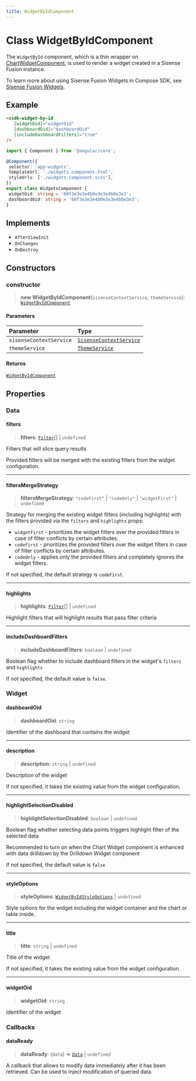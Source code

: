 ```yaml
---
title: WidgetByIdComponent
---
```


# Class WidgetByIdComponent <Badge type="fusionEmbed" text="Fusion Embed" />

The `WidgetById` component, which is a thin wrapper on [ChartWidgetComponent](../dashboards/class.ChartWidgetComponent.md),
is used to render a widget created in a Sisense Fusion instance.

To learn more about using Sisense Fusion Widgets in Compose SDK, see
[Sisense Fusion Widgets](https://sisense.dev/guides/sdk/guides/charts/guide-fusion-widgets.html).

## Example

```html
<csdk-widget-by-id
   [widgetOid]="widgetOid"
   [dashboardOid]="dashboardOid"
   [includeDashboardFilters]="true"
/>
```
```ts
import { Component } from '@angular/core';

@Component({
 selector: 'app-widgets',
 templateUrl: './widgets.component.html',
 styleUrls: ['./widgets.component.scss'],
})
export class WidgetsComponent {
 widgetOid: string = '60f3e3e3e4b0e3e3e4b0e3e3';
 dashboardOid: string = '60f3e3e3e4b0e3e3e4b0e3e3';
}
```

## Implements

- `AfterViewInit`
- `OnChanges`
- `OnDestroy`

## Constructors

### constructor

> **new WidgetByIdComponent**(`sisenseContextService`, `themeService`): [`WidgetByIdComponent`](class.WidgetByIdComponent.md)

#### Parameters

| Parameter | Type |
| :------ | :------ |
| `sisenseContextService` | [`SisenseContextService`](../contexts/class.SisenseContextService.md) |
| `themeService` | [`ThemeService`](../contexts/class.ThemeService.md) |

#### Returns

[`WidgetByIdComponent`](class.WidgetByIdComponent.md)

## Properties

### Data

#### filters

> **filters**: [`Filter`](../../sdk-data/interfaces/interface.Filter.md)[] \| `undefined`

Filters that will slice query results

Provided filters will be merged with the existing filters from the widget configuration.

***

#### filtersMergeStrategy

> **filtersMergeStrategy**: `"codeFirst"` \| `"codeOnly"` \| `"widgetFirst"` \| `undefined`

Strategy for merging the existing widget filters (including highlights) with the filters provided via the `filters` and `highlights` props:

- `widgetFirst` - prioritizes the widget filters over the provided filters in case of filter conflicts by certain attributes.
- `codeFirst` - prioritizes the provided filters over the widget filters in case of filter conflicts by certain attributes.
- `codeOnly` - applies only the provided filters and completely ignores the widget filters.

If not specified, the default strategy is `codeFirst`.

***

#### highlights

> **highlights**: [`Filter`](../../sdk-data/interfaces/interface.Filter.md)[] \| `undefined`

Highlight filters that will highlight results that pass filter criteria

***

#### includeDashboardFilters

> **includeDashboardFilters**: `boolean` \| `undefined`

Boolean flag whether to include dashboard filters in the widget's `filters` and `highlights`

If not specified, the default value is `false`.

### Widget

#### dashboardOid

> **dashboardOid**: `string`

Identifier of the dashboard that contains the widget

***

#### description

> **description**: `string` \| `undefined`

Description of the widget

If not specified, it takes the existing value from the widget configuration.

***

#### highlightSelectionDisabled

> **highlightSelectionDisabled**: `boolean` \| `undefined`

Boolean flag whether selecting data points triggers highlight filter of the selected data

Recommended to turn on when the Chart Widget component is enhanced with data drilldown by the Drilldown Widget component

If not specified, the default value is `false`

***

#### styleOptions

> **styleOptions**: [`WidgetByIdStyleOptions`](../interfaces/interface.WidgetByIdStyleOptions.md) \| `undefined`

Style options for the widget including the widget container and the chart or table inside.

***

#### title

> **title**: `string` \| `undefined`

Title of the widget

If not specified, it takes the existing value from the widget configuration.

***

#### widgetOid

> **widgetOid**: `string`

Identifier of the widget

### Callbacks

#### dataReady

> **dataReady**: (`data`) => [`Data`](../../sdk-data/interfaces/interface.Data.md) \| `undefined`

A callback that allows to modify data immediately after it has been retrieved.
Can be used to inject modification of queried data.
